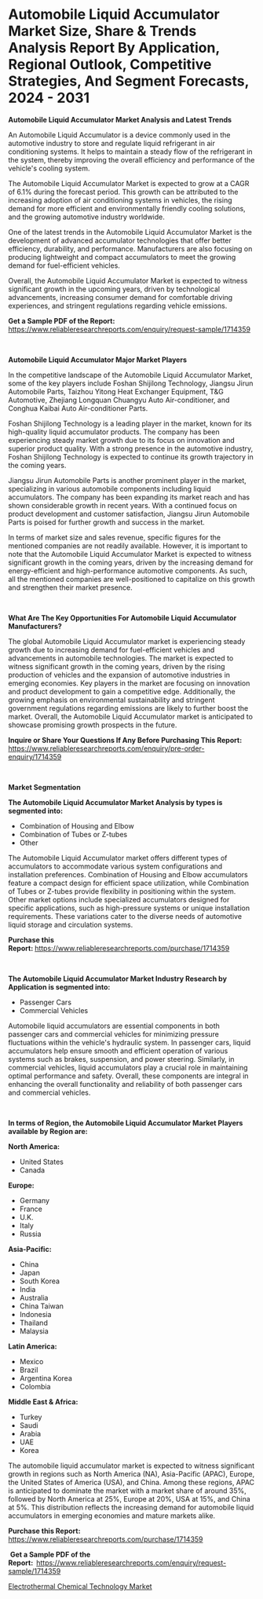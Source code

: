<p><h1>Automobile Liquid Accumulator Market Size, Share & Trends Analysis Report By Application, Regional Outlook, Competitive Strategies, And Segment Forecasts, 2024 - 2031</h1></p><p><strong>Automobile Liquid Accumulator Market Analysis and Latest Trends</strong></p>
<p><p>An Automobile Liquid Accumulator is a device commonly used in the automotive industry to store and regulate liquid refrigerant in air conditioning systems. It helps to maintain a steady flow of the refrigerant in the system, thereby improving the overall efficiency and performance of the vehicle's cooling system.</p><p>The Automobile Liquid Accumulator Market is expected to grow at a CAGR of 6.1% during the forecast period. This growth can be attributed to the increasing adoption of air conditioning systems in vehicles, the rising demand for more efficient and environmentally friendly cooling solutions, and the growing automotive industry worldwide.</p><p>One of the latest trends in the Automobile Liquid Accumulator Market is the development of advanced accumulator technologies that offer better efficiency, durability, and performance. Manufacturers are also focusing on producing lightweight and compact accumulators to meet the growing demand for fuel-efficient vehicles.</p><p>Overall, the Automobile Liquid Accumulator Market is expected to witness significant growth in the upcoming years, driven by technological advancements, increasing consumer demand for comfortable driving experiences, and stringent regulations regarding vehicle emissions.</p></p>
<p><strong>Get a Sample PDF of the Report:&nbsp;</strong> <a href="https://www.reliableresearchreports.com/enquiry/request-sample/1714359">https://www.reliableresearchreports.com/enquiry/request-sample/1714359</a></p>
<p>&nbsp;</p>
<p><strong>Automobile Liquid Accumulator Major Market Players</strong></p>
<p><p>In the competitive landscape of the Automobile Liquid Accumulator Market, some of the key players include Foshan Shijilong Technology, Jiangsu Jirun Automobile Parts, Taizhou Yitong Heat Exchanger Equipment, T&G Automotive, Zhejiang Longquan Chuangyu Auto Air-conditioner, and Conghua Kaibai Auto Air-conditioner Parts.</p><p>Foshan Shijilong Technology is a leading player in the market, known for its high-quality liquid accumulator products. The company has been experiencing steady market growth due to its focus on innovation and superior product quality. With a strong presence in the automotive industry, Foshan Shijilong Technology is expected to continue its growth trajectory in the coming years.</p><p>Jiangsu Jirun Automobile Parts is another prominent player in the market, specializing in various automobile components including liquid accumulators. The company has been expanding its market reach and has shown considerable growth in recent years. With a continued focus on product development and customer satisfaction, Jiangsu Jirun Automobile Parts is poised for further growth and success in the market.</p><p>In terms of market size and sales revenue, specific figures for the mentioned companies are not readily available. However, it is important to note that the Automobile Liquid Accumulator Market is expected to witness significant growth in the coming years, driven by the increasing demand for energy-efficient and high-performance automotive components. As such, all the mentioned companies are well-positioned to capitalize on this growth and strengthen their market presence.</p></p>
<p>&nbsp;</p>
<p><strong>What Are The Key Opportunities For Automobile Liquid Accumulator Manufacturers?</strong></p>
<p><p>The global Automobile Liquid Accumulator market is experiencing steady growth due to increasing demand for fuel-efficient vehicles and advancements in automobile technologies. The market is expected to witness significant growth in the coming years, driven by the rising production of vehicles and the expansion of automotive industries in emerging economies. Key players in the market are focusing on innovation and product development to gain a competitive edge. Additionally, the growing emphasis on environmental sustainability and stringent government regulations regarding emissions are likely to further boost the market. Overall, the Automobile Liquid Accumulator market is anticipated to showcase promising growth prospects in the future.</p></p>
<p><strong>Inquire or Share Your Questions If Any Before Purchasing This Report:</strong> <a href="https://www.reliableresearchreports.com/enquiry/pre-order-enquiry/1714359">https://www.reliableresearchreports.com/enquiry/pre-order-enquiry/1714359</a></p>
<p>&nbsp;</p>
<p><strong>Market Segmentation</strong></p>
<p><strong>The Automobile Liquid Accumulator Market Analysis by types is segmented into:</strong></p>
<p><ul><li>Combination of Housing and Elbow</li><li>Combination of Tubes or Z-tubes</li><li>Other</li></ul></p>
<p><p>The Automobile Liquid Accumulator market offers different types of accumulators to accommodate various system configurations and installation preferences. Combination of Housing and Elbow accumulators feature a compact design for efficient space utilization, while Combination of Tubes or Z-tubes provide flexibility in positioning within the system. Other market options include specialized accumulators designed for specific applications, such as high-pressure systems or unique installation requirements. These variations cater to the diverse needs of automotive liquid storage and circulation systems.</p></p>
<p><strong>Purchase this Report:&nbsp;</strong><a href="https://www.reliableresearchreports.com/purchase/1714359">https://www.reliableresearchreports.com/purchase/1714359</a></p>
<p>&nbsp;</p>
<p><strong>The Automobile Liquid Accumulator Market Industry Research by Application is segmented into:</strong></p>
<p><ul><li>Passenger Cars</li><li>Commercial Vehicles</li></ul></p>
<p><p>Automobile liquid accumulators are essential components in both passenger cars and commercial vehicles for minimizing pressure fluctuations within the vehicle's hydraulic system. In passenger cars, liquid accumulators help ensure smooth and efficient operation of various systems such as brakes, suspension, and power steering. Similarly, in commercial vehicles, liquid accumulators play a crucial role in maintaining optimal performance and safety. Overall, these components are integral in enhancing the overall functionality and reliability of both passenger cars and commercial vehicles.</p></p>
<p>&nbsp;</p>
<p><strong>In terms of Region, the Automobile Liquid Accumulator Market Players available by Region are:</strong></p>
<p>
    <p> <strong> North America: </strong>
        <ul>
            <li>United States</li>
            <li>Canada</li>
        </ul>
        </p> 
    <p> <strong> Europe: </strong>
        <ul>
            <li>Germany</li>
            <li>France</li>
            <li>U.K.</li>
            <li>Italy</li>
            <li>Russia</li>
        </ul>
        </p> 
    <p> <strong> Asia-Pacific: </strong>
        <ul>
            <li>China</li>
            <li>Japan</li>
            <li>South Korea</li>
            <li>India</li>
            <li>Australia</li>
            <li>China Taiwan</li>
            <li>Indonesia</li>
            <li>Thailand</li>
            <li>Malaysia</li>
        </ul>
        </p> 
    <p> <strong> Latin America: </strong>
        <ul>
            <li>Mexico</li>
            <li>Brazil</li>
            <li>Argentina Korea</li>
            <li>Colombia</li>
        </ul>
        </p> 
    <p> <strong> Middle East & Africa: </strong>
        <ul>
            <li>Turkey</li>
            <li>Saudi</li>
            <li>Arabia</li>
            <li>UAE</li>
            <li>Korea</li>
        </ul>
    </p>
    </p>
<p><p>The automobile liquid accumulator market is expected to witness significant growth in regions such as North America (NA), Asia-Pacific (APAC), Europe, the United States of America (USA), and China. Among these regions, APAC is anticipated to dominate the market with a market share of around 35%, followed by North America at 25%, Europe at 20%, USA at 15%, and China at 5%. This distribution reflects the increasing demand for automobile liquid accumulators in emerging economies and mature markets alike.</p></p>
<p><strong>Purchase this Report: </strong><a href="https://www.reliableresearchreports.com/purchase/1714359">https://www.reliableresearchreports.com/purchase/1714359</a></p>
<p>&nbsp;<strong>Get a Sample PDF of the Report:&nbsp;&nbsp;</strong><a href="https://www.reliableresearchreports.com/enquiry/request-sample/1714359">https://www.reliableresearchreports.com/enquiry/request-sample/1714359</a></p>
<p><strong></strong></p>
<p><p><a href="https://github.com/lylyparadise/Market-Research-Report-List-2/blob/main/electrothermal-chemical-technology-market.md">Electrothermal Chemical Technology Market</a></p></p>